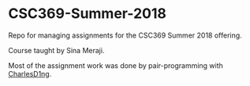 # CSC369-Summer-2018
Repo for managing assignments for the CSC369 Summer 2018 offering.


Course taught by Sina Meraji.


Most of the assignment work was done by pair-programming with [CharlesD1ng](https://github.com/CharlesD1ng).

